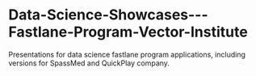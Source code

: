# Data-Science-Showcases---Fastlane-Program-Vector-Institute
Presentations for data science fastlane program applications, including versions for SpassMed and QuickPlay company.

